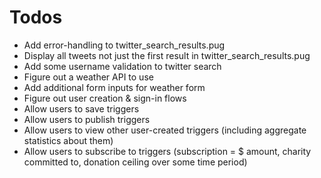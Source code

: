 # Todos #
* Add error-handling to twitter_search_results.pug
* Display all tweets not just the first result in twitter_search_results.pug
* Add some username validation to twitter search
* Figure out a weather API to use
* Add additional form inputs for weather form
* Figure out user creation & sign-in flows
* Allow users to save triggers
* Allow users to publish triggers
* Allow users to view other user-created triggers (including aggregate statistics about them)
* Allow users to subscribe to triggers (subscription = $ amount, charity committed to, donation ceiling over some time period)